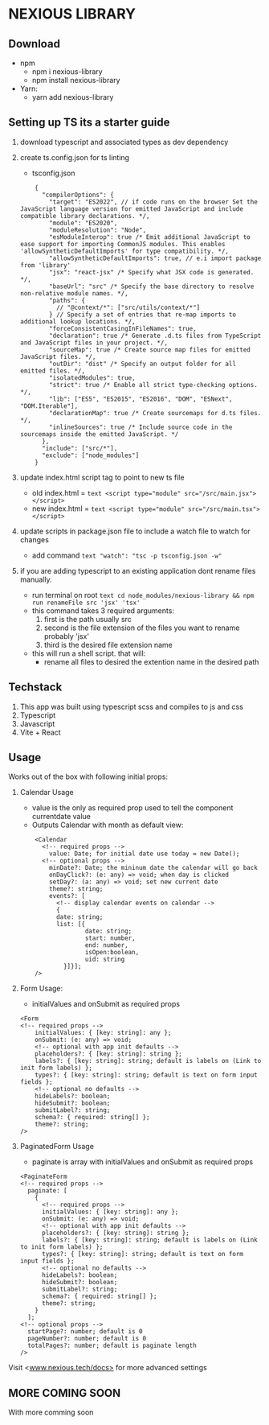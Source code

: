 # NEXIOUS LIBRARY

<!-- - Official database for nexious.tech -->

## Download

- npm
  - npm i nexious-library
  - npm install nexious-library
- Yarn:
  - yarn add nexious-library

## Setting up TS its a starter guide

1. download typescript and associated types as dev dependency
2. create ts.config.json for ts linting
    - tsconfig.json

    ```text
        {
          "compilerOptions": {
            "target": "ES2022", // if code runs on the browser Set the JavaScript language version for emitted JavaScript and include compatible library declarations. */,
            "module": "ES2020",
            "moduleResolution": "Node",
            "esModuleInterop": true /* Emit additional JavaScript to ease support for importing CommonJS modules. This enables 'allowSyntheticDefaultImports' for type compatibility. */,
            "allowSyntheticDefaultImports": true, // e.i import package from 'library'
            "jsx": "react-jsx" /* Specify what JSX code is generated. */,
            "baseUrl": "src" /* Specify the base directory to resolve non-relative module names. */,
            "paths": {
              // "@context/*": ["src/utils/context/*"]
            } // Specify a set of entries that re-map imports to additional lookup locations. */,
            "forceConsistentCasingInFileNames": true,
            "declaration": true /* Generate .d.ts files from TypeScript and JavaScript files in your project. */,
            "sourceMap": true /* Create source map files for emitted JavaScript files. */,
            "outDir": "dist" /* Specify an output folder for all emitted files. */,
            "isolatedModules": true,
            "strict": true /* Enable all strict type-checking options. */,
            "lib": ["ES5", "ES2015", "ES2016", "DOM", "ESNext", "DOM.Iterable"],
            "declarationMap": true /* Create sourcemaps for d.ts files. */,
            "inlineSources": true /* Include source code in the sourcemaps inside the emitted JavaScript. */
          },
          "include": ["src/*"],
          "exclude": ["node_modules"]
        }

      ```

3. update index.html script tag to point to new ts file
    - old index.html = ```text <script type="module" src="/src/main.jsx"></script>```
    - new index.html = ```text <script type="module" src="/src/main.tsx"></script>```
4. update scripts in package.json file to include a watch file to watch for changes
    - add command ```text "watch": "tsc -p tsconfig.json -w"```
5. if you are adding typescript to an existing application dont rename files manually. 
    - run terminal on root ```text cd node_modules/nexious-library && npm run renameFile src 'jsx' 'tsx'```
    - this command takes 3 required arguments:
        1. first is the path usually src
        2. second is the file extension of the files you want to rename probably 'jsx'
        3. third is the desired file extension name
    - this will run a shell script.  that will:
        - rename all files to desired the extention name in the desired path

## Techstack

  <!-- 1. Style guide used [Eslint + Airbnb + Prettier configuration guide]( https://medium.com/@ErikKyleNielsen/setting-up-eslint-prettier-airbnb-base-and-typescript-27b3f9538f0d) -->
  1. This app was built using typescript scss and compiles to js and css
  2. Typescript
  3. Javascript
  4. Vite + React

## Usage

Works out of the box with following initial props:

1. Calendar Usage

    - value is the only as required prop used to tell the component currentdate value
    - Outputs Calendar with month as default view:
  
    ```text
        <Calendar
          <!-- required props -->
            value: Date; for initial date use today = new Date();  
          <!-- optional props -->
            minDate?: Date; the mininum date the calendar will go back 
            onDayClick?: (e: any) => void; when day is clicked 
            setDay?: (a: any) => void; set new current date 
            theme?: string;
            events?: [
              <!-- display calendar events on calendar -->
              {
              date: string; 
              list: [{
                      date: string; 
                      start: number, 
                      end: number, 
                      isOpen:boolean,
                      uid: string 
                }]}];  
        />
      ```

2. Form Usage:
    - initialValues and onSubmit as required props

    ```text
    <Form
    <!-- required props -->
        initialValues: { [key: string]: any };
        onSubmit: (e: any) => void;
        <!-- optional with app init defaults -->
        placeholders?: { [key: string]: string };
        labels?: { [key: string]: string; default is labels on (Link to init form labels) };
        types?: { [key: string]: string; default is text on form input fields };
        <!-- optional no defaults -->
        hideLabels?: boolean;
        hideSubmit?: boolean;
        submitLabel?: string;
        schema?: { required: string[] };
        theme?: string;
    />
    ```

3. PaginatedForm Usage

    - paginate is array with initialValues and onSubmit as required props

    ```text
    <PaginateForm  
    <!-- required props -->
      paginate: [
        {
          <!-- required props -->
          initialValues: { [key: string]: any };
          onSubmit: (e: any) => void;
          <!-- optional with app init defaults -->
          placeholders?: { [key: string]: string };
          labels?: { [key: string]: string; default is labels on (Link to init form labels) };
          types?: { [key: string]: string; default is text on form input fields };
          <!-- optional no defaults -->
          hideLabels?: boolean;
          hideSubmit?: boolean;
          submitLabel?: string;
          schema?: { required: string[] };
          theme?: string;
        }
      ];
    <!-- optional props -->
      startPage?: number; default is 0
      pageNumber?: number; default is 0
      totalPages?: number; default is paginate length
    /> 
    ```

Visit <www.nexious.tech/docs> for more advanced settings

## MORE COMING SOON

With more comming soon

<!-- 
TODO: 
## Rename files in directory

Auto rename files from .js to jsx run on terminal:

- npx nexious-library rename.sh  
  
Auto rename files from .jsx to tsx run on terminal:

- npx nexious-library renameToTsx.sh -->
